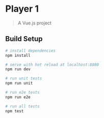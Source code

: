 # Player 1

> A Vue.js project

## Build Setup

``` bash
# install dependencies
npm install

# serve with hot reload at localhost:8080
npm run dev

# run unit tests
npm run unit

# run e2e tests
npm run e2e

# run all tests
npm test
```
